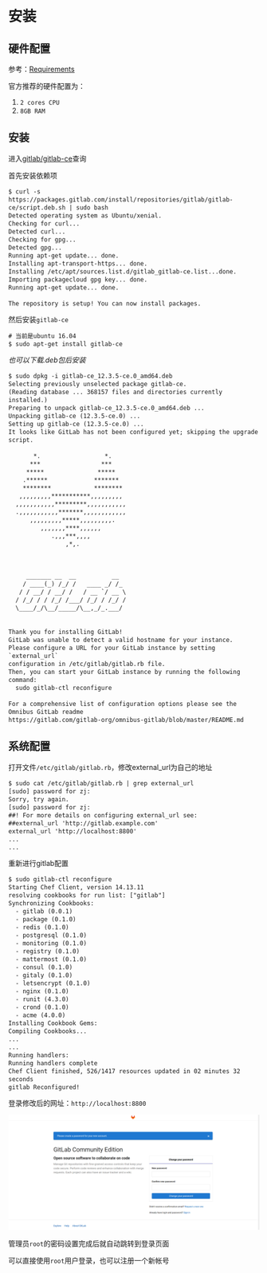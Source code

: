 
# 安装

## 硬件配置

参考：[Requirements](https://docs.gitlab.com/ce/install/requirements.html#hardware-requirements)

官方推荐的硬件配置为：

1. `2 cores CPU`
2. `8GB RAM`

## 安装

进入[gitlab/gitlab-ce](https://packages.gitlab.com/gitlab/gitlab-ce)查询

首先安装依赖项

```
$ curl -s https://packages.gitlab.com/install/repositories/gitlab/gitlab-ce/script.deb.sh | sudo bash
Detected operating system as Ubuntu/xenial.
Checking for curl...
Detected curl...
Checking for gpg...
Detected gpg...
Running apt-get update... done.
Installing apt-transport-https... done.
Installing /etc/apt/sources.list.d/gitlab_gitlab-ce.list...done.
Importing packagecloud gpg key... done.
Running apt-get update... done.

The repository is setup! You can now install packages.
```

然后安装`gitlab-ce`

```
# 当前是ubuntu 16.04
$ sudo apt-get install gitlab-ce
```

*也可以下载.deb包后安装*

```
$ sudo dpkg -i gitlab-ce_12.3.5-ce.0_amd64.deb 
Selecting previously unselected package gitlab-ce.
(Reading database ... 368157 files and directories currently installed.)
Preparing to unpack gitlab-ce_12.3.5-ce.0_amd64.deb ...
Unpacking gitlab-ce (12.3.5-ce.0) ...
Setting up gitlab-ce (12.3.5-ce.0) ...
It looks like GitLab has not been configured yet; skipping the upgrade script.

       *.                  *.
      ***                 ***
     *****               *****
    .******             *******
    ********            ********
   ,,,,,,,,,***********,,,,,,,,,
  ,,,,,,,,,,,*********,,,,,,,,,,,
  .,,,,,,,,,,,*******,,,,,,,,,,,,
      ,,,,,,,,,*****,,,,,,,,,.
         ,,,,,,,****,,,,,,
            .,,,***,,,,
                ,*,.
  


     _______ __  __          __
    / ____(_) /_/ /   ____ _/ /_
   / / __/ / __/ /   / __ `/ __ \
  / /_/ / / /_/ /___/ /_/ / /_/ /
  \____/_/\__/_____/\__,_/_.___/
  

Thank you for installing GitLab!
GitLab was unable to detect a valid hostname for your instance.
Please configure a URL for your GitLab instance by setting `external_url`
configuration in /etc/gitlab/gitlab.rb file.
Then, you can start your GitLab instance by running the following command:
  sudo gitlab-ctl reconfigure

For a comprehensive list of configuration options please see the Omnibus GitLab readme
https://gitlab.com/gitlab-org/omnibus-gitlab/blob/master/README.md
```

## 系统配置

打开文件`/etc/gitlab/gitlab.rb`，修改external_url为自己的地址

```
$ sudo cat /etc/gitlab/gitlab.rb | grep external_url
[sudo] password for zj: 
Sorry, try again.
[sudo] password for zj: 
##! For more details on configuring external_url see:
##external_url 'http://gitlab.example.com'
external_url 'http://localhost:8800'
...
...
```

重新进行gitlab配置

```
$ sudo gitlab-ctl reconfigure
Starting Chef Client, version 14.13.11
resolving cookbooks for run list: ["gitlab"]
Synchronizing Cookbooks:
  - gitlab (0.0.1)
  - package (0.1.0)
  - redis (0.1.0)
  - postgresql (0.1.0)
  - monitoring (0.1.0)
  - registry (0.1.0)
  - mattermost (0.1.0)
  - consul (0.1.0)
  - gitaly (0.1.0)
  - letsencrypt (0.1.0)
  - nginx (0.1.0)
  - runit (4.3.0)
  - crond (0.1.0)
  - acme (4.0.0)
Installing Cookbook Gems:
Compiling Cookbooks...
...
...
Running handlers:
Running handlers complete
Chef Client finished, 526/1417 resources updated in 02 minutes 32 seconds
gitlab Reconfigured!
```

登录修改后的网址：`http://localhost:8800`

![](./imgs/gitlab-start.png)

管理员`root`的密码设置完成后就自动跳转到登录页面

可以直接使用`root`用户登录，也可以注册一个新帐号

